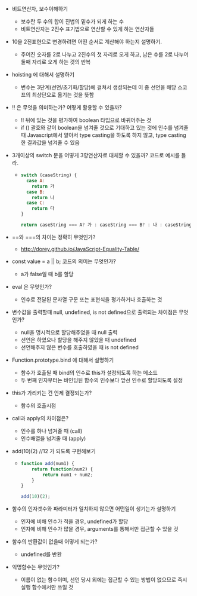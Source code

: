 - 비트연산자, 보수이해하기

  - 보수란 두 수의 합이 진법의 밑수가 되게 하는 수
  - 비트연산자는 2진수 표기법으로 연산할 수 있게 하는 연산자들

- 10을 2진표현으로 변경하려면 어떤 순서로 계산해야 하는지 설명하기.

  - 주어진 숫자를 2로 나누고 2진수의 첫 자리로 오게 하고, 남은 수를 2로 나누어 둘째 자리로 오게 하는 것의 반복

- hoisting 에 대해서 설명하기

  - 변수는 3단계(선언/초기화/할당)에 걸쳐서 생성되는데 이 중 선언을 해당 스코프의 최상단으로 옮기는 것을 뜻함

- !! 은 무엇을 의미하는가? 어떻게 활용할 수 있을까?

  - !! 뒤에 있는 것을 평가하여 boolean 타입으로 바뀌어주는 것
  - if () 괄호와 같이 boolean을 넘겨줄 것으로 기대하고 있는 것에 인수를 넘겨줄 때 Javascript에서 알아서 type casting을 하도록 하지 않고, type casting한 결과값을 넘겨줄 수 있음

- 3개이상의 switch 문을 어떻게 3항연산자로 대체할 수 있을까? 코드로 예시를 들라.

  - ```javascript
    switch (caseString) {
      case A:
        return 가
      case B:
    	return 나
      case C:
    	return 다
    }

    return caseString === A? 가 : caseString === B? : 나 : caseString === C? 다 : undefined
    ```

- ==와 ===의 차이는 정확히 무엇인가?

  - http://dorey.github.io/JavaScript-Equality-Table/

- const value = a || b; 코드의 의미는 무엇인가?

  - a가 false일 때 b를 할당

- eval 은 무엇인가?

  - 인수로 전달된 문자열 구문 또는 표현식을 평가하거나 호출하는 것

- 변수값을 출력할때 null, undefined, is not defined으로 출력되는 차이점은 무엇인가?

  - null을 명시적으로 할당해주었을 때 null 출력
  - 선언은 하였으나 할당을 해주지 않았을 때 undefined
  - 선언해주지 않은 변수를 호출하였을 때 is not defined

- Function.prototype.bind 에 대해서 설명하기

  - 함수가 호출될 때 bind의 인수로 this가 설정되도록 하는 메소드
  - 두 번째 인자부터는 바인딩된 함수의 인수보다 앞선 인수로 할당되도록 설정

- this가 가리키는 건 언제 결정되는가?

  - 함수의 호출시점

- call과 apply의 차이점은?

  - 인수를 하나 넘겨줄 때 (call)
  - 인수배열을 넘겨줄 때 (apply)

- add(10)(2) //12 가 되도록 구현해보기

  - ```javascript
    function add(num1) {
    	return function(num2) {
    		return num1 + num2;
        }
    }

    add(10)(2);
    ```

- 함수의 인자갯수와 파라미터가 일치하지 않으면 어떤일이 생기는가 설명하기

  - 인자에 비해 인수가 적을 경우, undefined가 할당
  - 인자에 비해 인수가 많을 경우, arguments를 통해서만 접근할 수 있을 것

- 함수의 반환값이 없을때 어떻게 되는가?

  - undefined를 반환

- 익명함수는 무엇인가?

  - 이름이 없는 함수이며, 선언 당시 외에는 접근할 수 있는 방법이 없으므로 즉시실행 함수에서만 쓰일 것